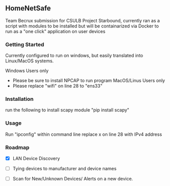 ## HomeNetSafe
Team Becrux submission for CSULB Project Starbound, currently ran as a script with modules to be installed but will be containarized via Docker to run as a "one click" application on user devices 

### Getting Started
Currently configured to run on windows, but easily translated into Linux/MacOS systems. 

Windows Users only 
- Please be sure to install NPCAP to run program
MacOS/Linus Users only
- Please replace "wifi" on line 28 to "ens33"

### Installation
run the following to install scapy module
"pip install scapy"

   
### Usage
Run "ipconfig" within command line
replace x on line 28 with IPv4 address

### Roadmap
- [x] LAN Device Discovery
- [ ] Tying devices to manufacturer and device names 
- [ ] Scan for New/Unknown Devices/ Alerts on a new device.

